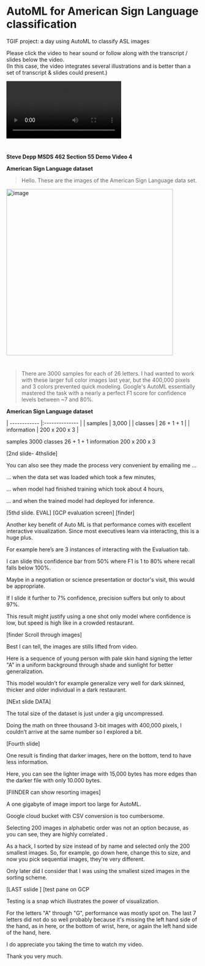 # AutoML for American Sign Language classification

TGIF project: a day using AutoML to classify ASL images

Please click the video to hear sound or follow along with the transcript / slides below the video.     
(In this case, the video integrates several illustrations and is better than a set of transcript & slides could present.)   

![demo](https://user-images.githubusercontent.com/38410965/111720421-3394d180-8834-11eb-8674-59f37f840aac.mp4)

#

**Steve Depp 
MSDS 462 
Section 55 
Demo Video 4** 

**American Sign Language dataset**

> Hello. These are the images of the American Sign Language data set. 

<img width="435" alt="image" src="https://user-images.githubusercontent.com/38410965/116020809-05fe2d80-a615-11eb-8de1-d8939512d794.png">

#

> There are 3000 samples for each of 26 letters.  I had wanted to work with these larger full color images last year, but the 400,000 pixels and 3 colors prevented quick modeling.  Google's AutoML essentially mastered the task with a nearly a perfect F1 score for confidence levels between ~7 and 80%.   

**American Sign Language dataset**


| ------------ |:-------------- |
| samples      | 3,000          |
| classes      | 26 + 1 + 1     |
| information  | 200 x 200 x 3  |

samples		3000 
classes		26 + 1 + 1 
information	200 x 200 x 3

[2nd slide- 4thslide]

You can also see they made the process very convenient by emailing me ...

... when the data set was loaded which took a few minutes, 

... when model had finished training which took about 4 hours, 

... and when the trained model had deployed for inference. 

[5thd slide. EVAL]
[GCP evaluation screen]
[finder]

Another key benefit of Auto ML is that performance comes with excellent interactive visualization.  Since most executives learn via interacting, this is a huge plus.  

For example here’s are 3 instances of interacting with the Evaluation tab.  

I can slide this confidence bar from 50% where F1 is 1 to 80% where recall falls below 100%.

Maybe in a negotiation or science presentation or doctor's visit, this would be appropriate. 

If I slide it further to 7% confidence, precision suffers but only to about 97%.

This result might justify using a one shot only model where confidence is low, but speed is high like in a crowded restaurant.

[finder Scroll through images]

Best I can tell, the images are stills lifted from video.

Here is a sequence of young person with pale skin hand signing the letter "A" in a uniform background through shade and sunlight for better generalization.

This model wouldn’t for example generalize very well for dark skinned, thicker and older individual in a dark restaurant. 

[NExt slide DATA]

The total size of the dataset is just under a gig uncompressed.  

Doing the math on three thousand 3-bit images with 400,000 pixels, I couldn’t arrive at the same number so I explored a bit.   

[Fourth slide]

One result is finding that darker images, here on the bottom, tend to have less information.

Here, you can see the lighter image with 15,000 bytes has more edges than the darker file with only 10.000 bytes.

[FIINDER can show resorting images]

A one gigabyte of image import too large for AutoML. 

Google cloud bucket with CSV conversion is too cumbersome. 

Selecting 200 images in alphabetic order was not an option because, as you can see, they are highly correlated .

As a hack, I sorted by size instead of by name and selected only the 200 smallest images.  So, for example, go down here, change this to size, and now you pick sequential images, they're very different.  

Only later did I consider that I was using the smallest sized images in the sorting scheme.

[LAST sslide ]
[test pane on GCP

Testing is a snap which illustrates the power of visualization.

For the letters "A" through "G", performance was mostly spot on.
The last 7 letters did not do so well probably because it's missing the left hand side of the hand, as in here, or the bottom of wrist, here, or again the left hand side of the hand, here. 

I do appreciate you taking the time to watch my video.  

Thank you very much. 
